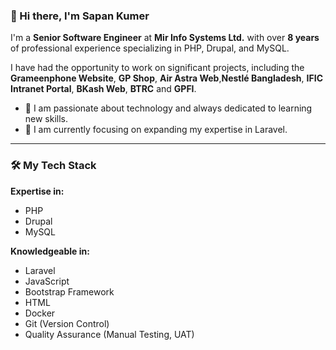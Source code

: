 ### 👋 Hi there, I'm Sapan Kumer

I'm a **Senior Software Engineer** at **Mir Info Systems Ltd.** with over **8 years** of professional experience specializing in PHP, Drupal, and MySQL.

I have had the opportunity to work on significant projects, including the **Grameenphone Website**, **GP Shop**, **Air Astra Web**,**Nestlé Bangladesh**, **IFIC Intranet Portal**, **BKash Web**, **BTRC** and **GPFI**.

- 🌱 I am passionate about technology and always dedicated to learning new skills.
- 💼 I am currently focusing on expanding my expertise in Laravel.

---

### 🛠️ My Tech Stack

**Expertise in:**
* PHP
* Drupal
* MySQL

**Knowledgeable in:**
* Laravel
* JavaScript
* Bootstrap Framework
* HTML
* Docker
* Git (Version Control)
* Quality Assurance (Manual Testing, UAT)
